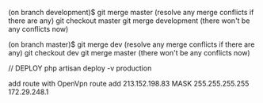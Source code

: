(on branch development)$ git merge master
(resolve any merge conflicts if there are any)
git checkout master
git merge development (there won't be any conflicts now)

(on branch master)$ git merge dev
(resolve any merge conflicts if there are any)
git checkout dev
git merge master (there won't be any conflicts now)


// DEPLOY
php artisan deploy -v production

add route with OpenVpn
route add 213.152.198.83 MASK 255.255.255.255 172.29.248.1